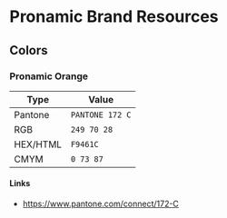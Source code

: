 # Pronamic Brand Resources

## Colors

### Pronamic Orange

| Type | Value |
| ---- | ----- |
| Pantone | `PANTONE 172 C` |
| RGB | `249 70 28` |
| HEX/HTML | `F9461C` |
| CMYM | `0 73 87` |

#### Links

- https://www.pantone.com/connect/172-C
